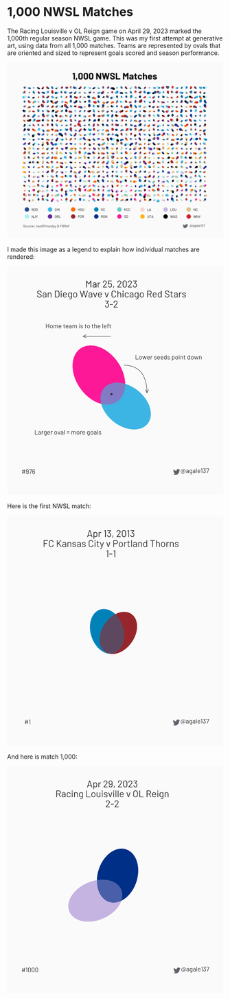 # 1,000 NWSL Matches

The Racing Louisville v OL Reign game on April 29, 2023 marked the 1,000th
regular season NWSL game. This was my first attempt at generative art,
using data from all 1,000 matches. Teams are represented by ovals that are
oriented and sized to represent goals scored and season performance.

![Road to 1,000 matches](images/1000.png)

I made this image as a legend to explain how individual matches are rendered:

![Legend](images/legend_match_976.png)

Here is the first NWSL match:

![Match #1](images/match_1.png)

And here is match 1,000:

![Match #1000](images/match_1000.png)